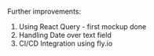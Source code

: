 Further improvements:
1. Using React Query  - first mockup done
2. Handling Date over text field
3. CI/CD Integration using fly.io